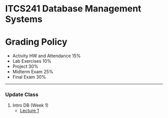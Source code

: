 # ITCS241 Database Management Systems

# Grading Policy
* Activity HW and Attendance  15%
* Lab Exercises 10%
* Project 30%
* Midterm Exam 25%
* Final Exam 30%
----
### Update Class 
 1. Intro DB (Week 1)
    * [Lecture 1](https://github.com/SunatP/ITCS241_DBMS/tree/master/Week1)
 